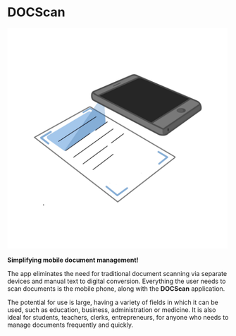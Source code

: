 #  DOCScan

<img src="assets/icon-docscan-transparent-bg.png" style="width: 500px">

**Simplifying mobile document management!**

The app eliminates the need for traditional document scanning via separate devices and manual text to digital conversion. Everything the user needs to scan documents is the mobile phone, along with the **DOCScan** application. 

The potential for use is large, having a variety of fields in which it can be used, such as education, business, administration or medicine. It is also ideal for students, teachers, clerks, entrepreneurs, for anyone who needs to manage documents frequently and quickly.
